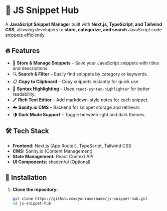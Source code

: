 # 🚀 JS Snippet Hub

A **JavaScript Snippet Manager** built with **Next.js, TypeScript, and Tailwind CSS**, allowing developers to **store, categorize, and search** JavaScript code snippets efficiently.

## 🔥 Features

- 📝 **Store & Manage Snippets** – Save your JavaScript snippets with titles and descriptions.
- 🔍 **Search & Filter** – Easily find snippets by category or keywords.
- 📋 **Copy to Clipboard** – Copy snippets instantly for quick use.
- 🎨 **Syntax Highlighting** – Uses `react-syntax-highlighter` for better readability.
- 🖊️ **Rich Text Editor** – Add markdown-style notes for each snippet.
- ☁️ **Sanity.io CMS** – Backend for snippet storage and retrieval.
- 🌗 **Dark Mode Support** – Toggle between light and dark themes.

## 🛠️ Tech Stack

- **Frontend:** Next.js (App Router), TypeScript, Tailwind CSS
- **CMS:** Sanity.io (Content Management)
- **State Management:** React Context API
- **UI Components:** shadcn/ui (Optional)

## 🚀 Installation

1. **Clone the repository:**

   ```sh
   git clone https://github.com/yourusername/js-snippet-hub.git
   cd js-snippet-hub
   ```
